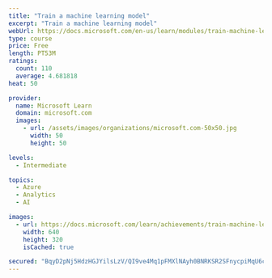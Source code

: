 ```yaml
---
title: "Train a machine learning model"
excerpt: "Train a machine learning model"
webUrl: https://docs.microsoft.com/en-us/learn/modules/train-machine-learning-model/
type: course
price: Free
length: PT53M
ratings:
  count: 110
  average: 4.681818
heat: 50

provider:
  name: Microsoft Learn
  domain: microsoft.com
  images:
    - url: /assets/images/organizations/microsoft.com-50x50.jpg
      width: 50
      height: 50

levels:
  - Intermediate

topics:
  - Azure
  - Analytics
  - AI

images:
  - url: https://docs.microsoft.com/learn/achievements/train-machine-learning-model-social.png
    width: 640
    height: 320
    isCached: true

secured: "BqyD2pNj5HdzHGJYilsLzV/QI9ve4Mq1pFMXlNAyh0BNRKSR2SFnycpiMqU6cmGOm6OvCiKYy6ZN6FzOzAlPXLM4bjaRnKDTBvu+EtminwvOEYldT0YGcpHkQvbcyUV0UeAjXOLJQseu/uFXsMUonlCWRqEjLRIKH8bBvwzrgHgjE19IPXSYQ5nDZ1j3n6tsCU12MjGwWl4fhAagE3WQ7sKZJT8Gl0fEi+5T9x3ggbMszcG6QlTbvTd2W+jIRCsPtRWYEBxT+450oovHSzmpz0hwXiKfW5LyzqQVCUNjX7FKfC5wLeFaetZRe2qzC4QMKp+tPh2VNYlznxUf2Q2up2H1mAYc6O8BapKQuRi28jXDGgCgVsZzg6TYPd57l45azWAnFAbzJTYJaFkpRkNxm1jbs3Dh9a8uhrdbe+uGj04=;BVYRjryZmuhg7XkdXpN0gg=="
---
```


